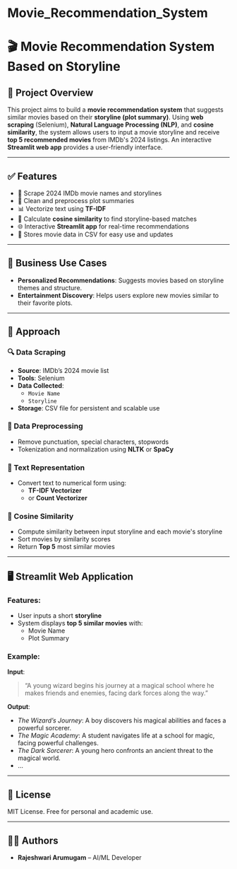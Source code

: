 # Movie_Recommendation_System

# 🎬 Movie Recommendation System Based on Storyline

## 📌 Project Overview
This project aims to build a **movie recommendation system** that suggests similar movies based on their **storyline (plot summary)**. Using **web scraping** (Selenium), **Natural Language Processing (NLP)**, and **cosine similarity**, the system allows users to input a movie storyline and receive **top 5 recommended movies** from IMDb's 2024 listings. An interactive **Streamlit web app** provides a user-friendly interface.

---

## ✅ Features

- 🎥 Scrape 2024 IMDb movie names and storylines
- 🧹 Clean and preprocess plot summaries
- 📊 Vectorize text using **TF-IDF**
- 🤖 Calculate **cosine similarity** to find storyline-based matches
- 🌐 Interactive **Streamlit app** for real-time recommendations
- 📁 Stores movie data in CSV for easy use and updates

---

## 💼 Business Use Cases

- **Personalized Recommendations**: Suggests movies based on storyline themes and structure.
- **Entertainment Discovery**: Helps users explore new movies similar to their favorite plots.

---

## 🧠 Approach

### 🔍 Data Scraping
- **Source**: IMDb’s 2024 movie list
- **Tools**: Selenium
- **Data Collected**:
  - `Movie Name`
  - `Storyline`
- **Storage**: CSV file for persistent and scalable use

### 🧹 Data Preprocessing
- Remove punctuation, special characters, stopwords
- Tokenization and normalization using **NLTK** or **SpaCy**

### 🔢 Text Representation
- Convert text to numerical form using:
  - **TF-IDF Vectorizer**
  - or **Count Vectorizer**

### 🔗 Cosine Similarity
- Compute similarity between input storyline and each movie's storyline
- Sort movies by similarity scores
- Return **Top 5** most similar movies

---

## 🖥️ Streamlit Web Application

### Features:
- User inputs a short **storyline**
- System displays **top 5 similar movies** with:
  - Movie Name
  - Plot Summary

### Example:
**Input**:
> “A young wizard begins his journey at a magical school where he makes friends and enemies, facing dark forces along the way.”

**Output**:
- *The Wizard’s Journey*: A boy discovers his magical abilities and faces a powerful sorcerer.
- *The Magic Academy*: A student navigates life at a school for magic, facing powerful challenges.
- *The Dark Sorcerer*: A young hero confronts an ancient threat to the magical world.
- ...

---

## 📃 License
MIT License. Free for personal and academic use.

---

## 👨‍💻 Authors
- **Rajeshwari Arumugam** – AI/ML Developer
